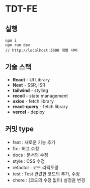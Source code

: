 # TDT-FE

## 실행

```
npm i
npm run dev
// http://localhost:3000 개발 서버
```

## 기술 스택

- **React** - UI Library
- **Next** - SSR, ISR
- **tailwind** - styling
- **recoil** - state management
- **axios** - fetch library
- **react-query** - fetch library
- **vercel** - deploy

## 커밋 type

- feat : 새로운 기능 추가
- fix : 버그 수정
- docs : 문서의 수정
- style : CSS 수정
- refactor : 코드 리펙토링
- test : Test 관련한 코드의 추가, 수정
- chore : (코드의 수정 없이) 설정을 변경
